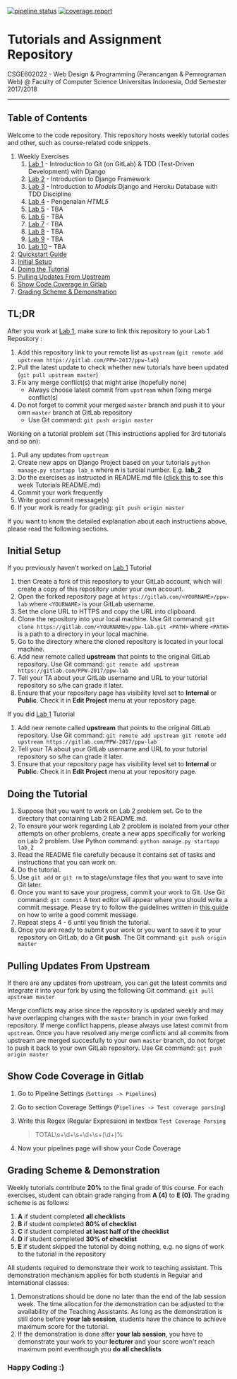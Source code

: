 [![pipeline status](https://gitlab.com/anishainas/ppw-lab/badges/master/pipeline.svg)](https://gitlab.com/anishainas/ppw-lab/commits/master)
[![coverage report](https://gitlab.com/anishainas/ppw-lab/badges/master/coverage.svg)](https://gitlab.com/anishainas/ppw-lab/commits/master)

# Tutorials and Assignment Repository

CSGE602022 - Web Design & Programming (Perancangan & Pemrograman Web) @
Faculty of Computer Science Universitas Indonesia, Odd Semester 2017/2018

* * *

## Table of Contents

Welcome to the code repository.
This repository hosts weekly tutorial codes and other, such as course-related
code snippets.

1. Weekly Exercises
    1. [Lab 1](lab_1/README.md) - Introduction to Git (on GitLab) & TDD (Test-Driven Development) with Django
    2. [Lab 2](lab_2/README.md) - Introduction to Django Framework
    3. [Lab 3](lab_instruction/lab_3/README.md) - Introduction to _Models_ Django and Heroku Database with TDD Discipline
    4. [Lab 4](lab_instruction/lab_4/README.md) - Pengenalan _HTML5_
    5. [Lab 5](#) - TBA
    6. [Lab 6](#) - TBA
    7. [Lab 7](#) - TBA
    8. [Lab 8](#) - TBA
    9. [Lab 9](#) - TBA
    10. [Lab 10](#) - TBA
2. [Quickstart Guide](#tldr)
3. [Initial Setup](#initial-setup)
4. [Doing the Tutorial](#doing-the-tutorial)
5. [Pulling Updates From Upstream](#pulling-updates-from-upstream)
6. [Show Code Coverage in Gitlab](#show-code-coverage-in-gitlab)
7. [Grading Scheme & Demonstration](#grading-scheme-demonstration)


## TL;DR

After you work at [Lab 1](lab_1/README.md), make sure to link this repository to your Lab 1 Repository :

1. Add this repository link to your remote list as `upstream` (`git remote add upstream https://gitlab.com/PPW-2017/ppw-lab`)
2. Pull the latest update to check whether new tutorials have been updated (`git pull upstream master`)
3. Fix any merge conflict(s) that might arise (hopefully none)
    - Always choose latest commit from `upstream` when fixing merge
    conflict(s)
3. Do not forget to commit your merged `master` branch and push it
to your own `master` branch at GitLab repository
    - Use Git command: `git push origin master`

Working on a tutorial problem set (This instructions applied for 3rd tutorials and so on):

1. Pull any updates from `upstream`
2. Create new apps on Django Project based on your tutorials `python manage.py startapp lab_n` where **n** is turoial number. E.g. **lab_2**
3. Do the exercises as instructed in README.md file ([click this](lab_instruction/lab_4/README.md) to see this week Tutorials README.md)
4. Commit your work frequently
5. Write good commit message(s)
6. If your work is ready for grading: `git push origin master`

If you want to know the detailed explanation about each instructions above,
please read the following sections.


## Initial Setup

If you previously haven't worked on [Lab 1](lab_1/README.md) Tutorial

1. then Create a fork of this repository to your GitLab account, which
will create a copy of this repository under your own account. 
2. Open the forked repository page at
`https://gitlab.com/<YOURNAME>/ppw-lab` where `<YOURNAME>`
is your GitLab username.
3. Set the clone URL to HTTPS and copy the URL into clipboard.
4. Clone the repository into your local machine. Use Git command:
`git clone https://gitlab.com/<YOURNAME>/ppw-lab.git <PATH>`
where `<PATH>` is a path to a directory in your local machine.
5. Go to the directory where the cloned repository is located in your
local machine.
6. Add new remote called **upstream** that points to the original
GitLab repository. Use Git command: `git remote add upstream https://gitlab.com/PPW-2017/ppw-lab`
7. Tell your TA about your GitLab username and URL to your tutorial
repository so s/he can grade it later.
8. Ensure that your repository page has visibility level set to
**Internal** or **Public**. Check it in **Edit Project** menu at
your repository page.

If you did [Lab 1](lab_1/README.md) Tutorial

1. Add new remote called **upstream** that points to the original
GitLab repository. Use Git command: `git remote add upstream git remote add upstream https://gitlab.com/PPW-2017/ppw-lab`
3. Tell your TA about your GitLab username and URL to your tutorial
repository so s/he can grade it later.
4. Ensure that your repository page has visibility level set to
**Internal** or **Public**. Check it in **Edit Project** menu at
your repository page.

## Doing the Tutorial

1. Suppose that you want to work on Lab 2 problem set. Go to the
directory that containing Lab 2 README.md.
2. To ensure your work regarding Lab 2 problem is isolated from
your other attempts on other problems, create a new apps
specifically for working on Lab 2 problem. Use Python command:
`python manage.py startapp lab_2`
3. Read the README file carefully because It contains set of tasks and instructions that you can work on.
4. Do the tutorial.
5. Use `git add` or `git rm` to stage/unstage files that you want to
save into Git later.
6. Once you want to save your progress, commit your work to Git. Use
Git command: `git commit` A text editor will appear where you should
write a commit message. Please try to follow the guidelines written
in [this guide](http://chris.beams.io/posts/git-commit/) on how to
write a good commit message.
7. Repeat steps 4 - 6 until you finish the tutorial.
8. Once you are ready to submit your work or you want to save it to
your repository on GitLab, do a Git **push**. The Git command: 
`git push origin master`

## Pulling Updates From Upstream

If there are any updates from upstream, you can get the latest commits
and integrate it into your fork by using the following Git command:
`git pull upstream master`

Merge conflicts may arise since the repository is updated weekly and
may have overlapping changes with the `master` branch in your own
forked repository. If merge conflict happens, please always use latest
commit from `upstream`. Once you have resolved any merge conflicts and all commits from
upstream are merged succesfully to your own `master` branch, do not
forget to push it back to your own GitLab repository. Use Git command:
`git push origin master`

## Show Code Coverage in Gitlab

1. Go to Pipeline Settings (`Settings -> Pipelines`)
2. Go to section Coverage Settings (`Pipelines -> Test coverage parsing`)
3. Write this Regex (Regular Expression) in textbox `Test Coverage Parsing` 

    > TOTAL\s+\d+\s+\d+\s+(\d+)%

4. Now your pipelines page will show your Code Coverage

## Grading Scheme & Demonstration

Weekly tutorials contribute **20%** to the final grade of this course.
For each exercises, student can obtain grade ranging from **A (4)** to
**E (0)**. The grading scheme is as follows:

1. **A** if student completed **all checklists**
2. **B** if student completed **80% of checklist**
3. **C** if student completed **at least half of the checklist**
4. **D** if student completed **30% of checklist**
5. **E** if student skipped the tutorial by doing nothing, e.g.
    no signs of work to the tutorial in the repository

All students required to demonstrate their work to teaching assistant.
This demonstration mechanism applies for both students in Regular and
International classes:

1. Demonstrations should be done no later than the end of the
    lab session week. The time allocation for the demonstration can be
    adjusted to the availability of the Teaching Assistants. As long as
    the demonstration is still done before **your lab session**, students have the chance
    to achieve maximum score for the tutorial.
2. If the demonstration is done after **your lab session**, you have to demonstrate
 your work to your **lecturer** and your score won't reach maximum point eventhough you 
 **do all checklists**

### Happy Coding :)
